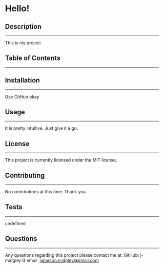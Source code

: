 # Hello!

## Description
-------------
This is my project

## Table of Contents
-------------

## Installation
-------------
Use GitHub okay

## Usage
-------------
It is pretty intuitive. Just give it a go.

## License
-------------
This project is currently licensed under the MIT license.

## Contributing
-------------
No contributions at this time. Thank you.

## Tests
-------------
undefined

## Questions
-------------
Any questions regarding this project please contact me at:
GitHub: j-midgley13
email: jameson.midgley@gmail.com
